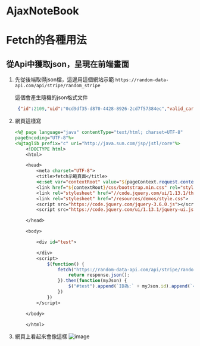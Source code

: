 # AjaxNoteBook

# Fetch的各種用法

## 從Api中獲取json，呈現在前端畫面

 1. 先從後端取得json檔，這邊用這個網站示範
    `https://random-data-api.com/api/stripe/random_stripe`

    這個會產生隨機的json格式文件
    
    ```json
     {"id":2109,"uid":"0cd9df35-d870-4428-8926-2cd7f57384ec","valid_card":"2223003122003222","token":"tok_visa","invalid_card":"4000000000009235","month":"11","year":"2025","ccv":"621","ccv_amex":"6021"}
    ```
 2. 網頁這樣寫
    ```jsp
    <%@ page language="java" contentType="text/html; charset=UTF-8"
	pageEncoding="UTF-8"%>
    <%@taglib prefix="c" uri="http://java.sun.com/jsp/jstl/core"%>
        <!DOCTYPE html>
        <html>

        <head>
            <meta charset="UTF-8">
            <title>fetch示範頁面</title>
            <c:set var="contextRoot" value="${pageContext.request.contextPath}"></c:set>
            <link href="${contextRoot}/css/bootstrap.min.css" rel="stylesheet">
            <link rel="stylesheet" href="//code.jquery.com/ui/1.13.1/themes/base/jquery-ui.css">
            <link rel="stylesheet" href="/resources/demos/style.css">
            <script src="https://code.jquery.com/jquery-3.6.0.js"></script>
            <script src="https://code.jquery.com/ui/1.13.1/jquery-ui.js"></script>

        </head>

        <body>

            <div id="test">

            </div>
            <script>
                $(function() {
                    fetch("https://random-data-api.com/api/stripe/random_stripe").then(function(response) {
                        return response.json();
                    }).then(function(myJson) {
                        $("#test").append(`ID為:` + myJson.id).append(`<br>月份為` + myJson.month)
                    })
                })
            </script>

        </body>

        </html>
    ```
3. 網頁上看起來會像這樣
   ![image](https://user-images.githubusercontent.com/98711945/168445274-f735c105-3add-4477-a0f3-020bc4d27b07.png)



   




